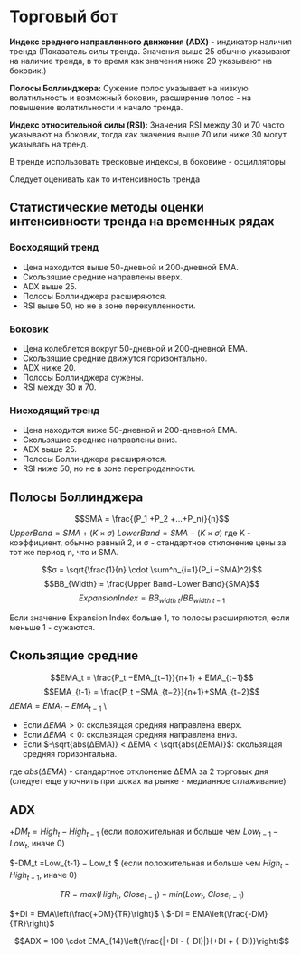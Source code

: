 # Торговый бот

**Индекс среднего направленного движения (ADX)** - индикатор наличия тренда (Показатель силы тренда. Значения выше 25 обычно указывают на наличие тренда, в то время как значения ниже 20 указывают на боковик.)

**Полосы Боллинджера:** Сужение полос указывает на низкую волатильность и возможный боковик, расширение полос - на повышение волатильности и начало тренда.

**Индекс относительной силы (RSI):** Значения RSI между 30 и 70 часто указывают на боковик, тогда как значения выше 70 или ниже 30 могут указывать на тренд.

В тренде использовать тресковые индексы, в боковике - осцилляторы

Следует оценивать как то интенсивность тренда 

## Cтатистические методы оценки интенсивности тренда на временных рядах

### Восходящий тренд
* Цена находится выше 50-дневной и 200-дневной EMA.
* Скользящие средние направлены вверх.
* ADX выше 25.
* Полосы Боллинджера расширяются.
* RSI выше 50, но не в зоне перекупленности.
### Боковик
* Цена колеблется вокруг 50-дневной и 200-дневной EMA.
* Скользящие средние движутся горизонтально.
* ADX ниже 20.
* Полосы Боллинджера сужены.
* RSI между 30 и 70.
### Нисходящий тренд
* Цена находится ниже 50-дневной и 200-дневной EMA.
* Скользящие средние направлены вниз.
* ADX выше 25.
* Полосы Боллинджера расширяются.
* RSI ниже 50, но не в зоне перепроданности.


## Полосы Боллинджера
$$SMA = \frac{(P_1 +P_2 +...+P_n)}{n}$$
$Upper Band = SMA+(K×σ)$
$Lower Band = SMA−(K×σ)$ где 
K - коэффициент, обычно равный 2, и 
σ - стандартное отклонение цены за тот же период n, что и SMA.

$$σ = \sqrt{\frac{1}{n} \cdot \sum^n_{i=1}(P_i −SMA)^2}$$
$$BB_{Width} = \frac{Upper Band−Lower Band}{SMA}$$
$$Expansion Index = BB_{width \ t}/BB_{width \ t - 1}$$

Если значение Expansion Index больше 1, то полосы расширяются, если меньше 1 - сужаются.

## Скользящие средние
$$EMA_t = \frac{P_t −EMA_{t−1}}{n+1} + EMA_{t−1}$$
$$EMA_{t-1} = \frac{P_t −SMA_{t−2}}{n+1}+SMA_{t−2}$$
$ΔEMA = EMA_t − EMA_{t−1}$ \
* Если $ΔEMA > 0$: скользящая средняя направлена вверх.
* Если $ΔEMA < 0$: скользящая средняя направлена вниз.
* Если $-\sqrt{abs(ΔEMA)} < ΔEMA < \sqrt{abs(ΔEMA)}$: скользящая средняя горизонтальна. 

где $abs(ΔEMA)$ - стандартное отклонение ΔEMA за 2 торговых дня (следует еще уточнить при шоках на рынке - медианное сглаживание)

## ADX
$+DM_t =High_t − High_{t−1}$ (если положительная и больше чем $Low_{t−1} − Low_t$, иначе 0) 

$-DM_t =Low_{t-1} − Low_t $ (если положительная и больше чем $High_t − High_{t-1}$, иначе 0)

$$TR = max(High_t, \ Close_{t-1}) - min(Low_t, \ Close_{t-1})$$

$+DI = EMA\left(\frac{+DM}{TR}\right)$ \\
$-DI = EMA\left(\frac{-DM}{TR}\right)$

$$ADX = 100 \cdot EMA_{14}\left(\frac{|+DI - (-DI)|}{+DI + (-DI)}\right)$$
